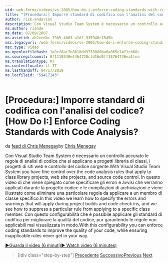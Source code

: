 ```yaml
---
uid: web-forms/videos/vs-2005/how-do-i-enforce-coding-standards-with-code-analysis
title: "[Procedura:] Imporre standard di codifica con l'analisi del codice? | Microsoft Docs"
author: rick-anderson
description: Con Visual Studio Team System è necessario un controllo accurato le regole di analisi di codice che si applicano a progetti libreria di classi, i progetti di siti web e co di codice sorgente...
ms.author: riande
ms.date: 07/09/2007
ms.assetid: ab2eedbc-79b5-4b63-a1df-935940c1545b
msc.legacyurl: /web-forms/videos/vs-2005/how-do-i-enforce-coding-standards-with-code-analysis
msc.type: video
ms.openlocfilehash: 1a9cf8ac7e8618dd3733080ba6a065e14f1cb68c
ms.sourcegitcommit: 0f1119340e4464720cfd16d0ff15764746ea1fea
ms.translationtype: MT
ms.contentlocale: it-IT
ms.lasthandoff: 04/17/2019
ms.locfileid: "59417143"
---
```

# <a name="how-do-i-enforce-coding-standards-with-code-analysis"></a><span data-ttu-id="8d513-104">[Procedura:] Imporre standard di codifica con l'analisi del codice?</span><span class="sxs-lookup"><span data-stu-id="8d513-104">[How Do I:] Enforce Coding Standards with Code Analysis?</span></span>

<span data-ttu-id="8d513-105">da [feed di Chris Menegay](https://twitter.com/CMenegay)</span><span class="sxs-lookup"><span data-stu-id="8d513-105">by [Chris Menegay](https://twitter.com/CMenegay)</span></span>

<span data-ttu-id="8d513-106">Con Visual Studio Team System è necessario un controllo accurato le regole di analisi di codice che si applicano a progetti libreria di classi, i progetti di siti web e controllo del codice sorgente.</span><span class="sxs-lookup"><span data-stu-id="8d513-106">With Visual Studio Team System you have fine control over the code analysis rules that apply to class library projects, web site projects, and source code control.</span></span> <span data-ttu-id="8d513-107">In questo video di che viene spiegato come specificare gli errori e avvisi che verranno applicati durante la progetto codice e le compilazioni di archiviazioni e viene illustrato come eliminare una particolare regola da applicare a un membro di classe specifico.</span><span class="sxs-lookup"><span data-stu-id="8d513-107">In this video we learn how to specify the errors and warnings that will apply during project builds and code check ins, and we see how to suppress a particular rule from applying to a specific class member.</span></span> <span data-ttu-id="8d513-108">Con questo configurabilità che è possibile applicare gli standard di codifica per migliorare la qualità del codice, pur garantendo le regole non applicabili mai visualizzata in modo.</span><span class="sxs-lookup"><span data-stu-id="8d513-108">With this configurability you can enforce coding standards to improve the quality of your code, while ensuring inapplicable rules never get in your way.</span></span>

[<span data-ttu-id="8d513-109">&#9654;Guarda il video (6 minuti)</span><span class="sxs-lookup"><span data-stu-id="8d513-109">&#9654; Watch video (6 minutes)</span></span>](https://channel9.msdn.com/Blogs/ASP-NET-Site-Videos/how-do-i-enforce-coding-standards-with-code-analysis)

> [!div class="step-by-step"]
> <span data-ttu-id="8d513-110">[Precedente](how-do-i-set-up-distributed-load-testing-for-high-volume-tests.md)
> [Successivo](how-do-i-use-generic-tests.md)</span><span class="sxs-lookup"><span data-stu-id="8d513-110">[Previous](how-do-i-set-up-distributed-load-testing-for-high-volume-tests.md)
[Next](how-do-i-use-generic-tests.md)</span></span>
